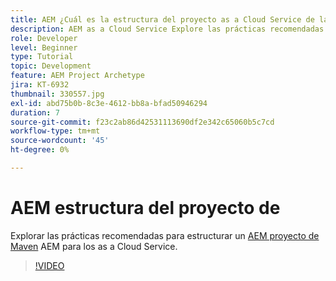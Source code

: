 ```yaml
---
title: AEM ¿Cuál es la estructura del proyecto as a Cloud Service de la?
description: AEM as a Cloud Service Explore las prácticas recomendadas para estructurar un proyecto de Maven para su.
role: Developer
level: Beginner
type: Tutorial
topic: Development
feature: AEM Project Archetype
jira: KT-6932
thumbnail: 330557.jpg
exl-id: abd75b0b-8c3e-4612-bb8a-bfad50946294
duration: 7
source-git-commit: f23c2ab86d42531113690df2e342c65060b5c7cd
workflow-type: tm+mt
source-wordcount: '45'
ht-degree: 0%

---
```


# AEM estructura del proyecto de

Explorar las prácticas recomendadas para estructurar un [AEM proyecto de Maven](https://experienceleague.adobe.com/docs/experience-manager-cloud-service/implementing/developing/aem-project-content-package-structure.html#developing) AEM para los as a Cloud Service.

>[!VIDEO](https://video.tv.adobe.com/v/330557?quality=12&learn=on)
